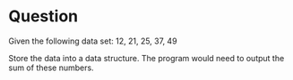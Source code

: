 # Question

Given the following data set: 12, 21, 25, 37, 49

Store the data into a data structure. The program would need to output the sum of these numbers.